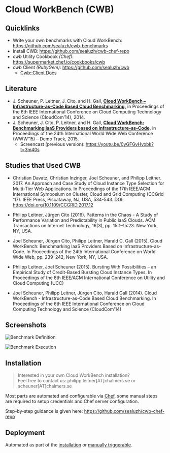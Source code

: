 # Cloud WorkBench (CWB)

## Quicklinks

* Write your own benchmarks with Cloud WorkBench: https://github.com/sealuzh/cwb-benchmarks
* Install CWB: https://github.com/sealuzh/cwb-chef-repo
* *cwb* Utility Cookbook *(Chef)*: https://supermarket.chef.io/cookbooks/cwb
* *cwb* Client *(RubyGem)*: https://github.com/sealuzh/cwb
    * [Cwb::Client Docs](http://www.rubydoc.info/gems/cwb/Cwb/Client)

## Literature

* J. Scheuner, P. Leitner, J. Cito, and H. Gall, [**Cloud WorkBench – Infrastructure-as-Code Based Cloud Benchmarking,**](http://arxiv.org/pdf/1408.4565v1.pdf) in Proceedings of the 6th IEEE International Conference on Cloud Computing Technology and Science (CloudCom’14), 2014.
* J. Scheuner, J. Cito, P. Leitner, and H. Gall, [**Cloud WorkBench: Benchmarking IaaS Providers based on Infrastructure-as-Code,**](http://www.www2015.it/documents/proceedings/companion/p239.pdf) in Proceedings of the 24th International World Wide Web Conference (WWW’15) – Demo Track, 2015.
  * Screencast (previous version): https://youtu.be/0yGFGvHvobk?t=3m40s

## Studies that Used CWB

* Christian Davatz, Christian Inzinger, Joel Scheuner, and Philipp Leitner. 2017. An Approach and Case Study of Cloud Instance Type Selection for Multi-Tier Web Applications. In Proceedings of the 17th IEEE/ACM International Symposium on Cluster, Cloud and Grid Computing (CCGrid '17). IEEE Press, Piscataway, NJ, USA, 534-543. DOI: https://doi.org/10.1109/CCGRID.2017.12

* Philipp Leitner, Jürgen Cito (2016). Patterns in the Chaos - A Study of Performance Variation and Predictability in Public IaaS Clouds. ACM Transactions on Internet Technology, 16(3), pp. 15:1–15:23. New York, NY, USA.

* Joel Scheuner, Jürgen Cito, Philipp Leitner, Harald C. Gall (2015). Cloud WorkBench: Benchmarking IaaS Providers Based on Infrastructure-as-Code. In Proceedings of the 24th International Conference on World Wide Web, pp. 239–242, New York, NY, USA.

* Philipp Leitner, Joel Scheuner (2015). Bursting With Possibilities – an Empirical Study of Credit-Based Bursting Cloud Instance Types. In Proceedings of the 8th IEEE/ACM International Conference on Utility and Cloud Computing (UCC)

* Joel Scheuner, Philipp Leitner, Jürgen Cito, Harald Gall (2014). Cloud WorkBench - Infrastructure-as-Code Based Cloud Benchmarking. In Proceedings of the 6th IEEE International Conference on Cloud Computing Technology and Science (CloudCom'14)

## Screenshots

![Benchmark Definition](/docs/img/cwb-edit-benchmark.png?raw=true "Edit Benchmark Definition")

![Benchmark Execution](/docs/img/cwb-show-execution.png?raw=true "Show Benchmark Execution")

## Installation

> Interested in your own Cloud WorkBench installation?<br>
> Feel free to contact us: philipp.leitner[AT]chalmers.se or scheuner[AT]chalmers.se

Most parts are automated and configurable via [Chef](https://www.chef.io/),
some manual steps are required to setup credentials and Chef server configuration.

Step-by-step guidance is given here: https://github.com/sealuzh/cwb-chef-repo

## Deployment

Automated as part of the [installation](https://github.com/sealuzh/cwb-chef-repo#installation)
 or [manually triggerable](https://github.com/sealuzh/cwb-chef-repo#deployment).
